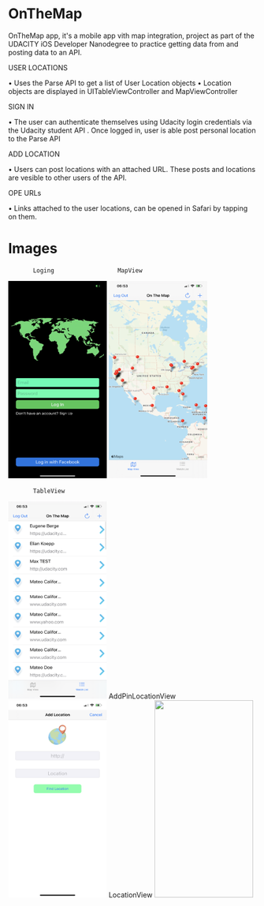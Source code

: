 # OnTheMap
OnTheMap app, it's  a mobile app vith map integration, project as part of the UDACITY iOS Developer Nanodegree to practice getting data from and posting data to an API.

USER LOCATIONS

• Uses the Parse API to get a list of User Location objects
• Location objects are displayed in UITableViewController and MapViewController

SIGN IN

• The user can authenticate themselves using Udacity login credentials via the Udacity student API
. Once logged in, user is able post personal location to the Parse API

ADD LOCATION

• Users can post locations with an attached URL. These posts and locations are vesible to other users of the API.

OPE URLs

• Links attached to the user locations, can be opened in Safari by tapping on them.


# Images

           Loging                  MapView

<img src="Images/IMG_4390.PNG" width="200" height="400">  <img src="Images/IMG_4391.PNG" width="200" height="400">

           TableView
<img src="Images/IMG_4392.PNG" width="200" height="400"> 
           AddPinLocationView
<img src="Images/IMG_4393.PNG" width="200" height="400">
           LocationView
<img src="Images/IMG_4394.PNG" width="200" height="400">



